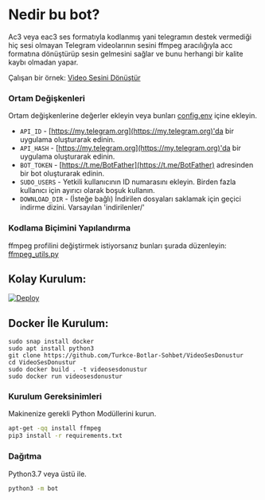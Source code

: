 # Nedir bu bot?
Ac3 veya eac3 ses formatıyla kodlanmış yani telegramın destek vermediği hiç sesi olmayan Telegram videolarının sesini ffmpeg aracılığıyla acc formatına dönüştürüp sesin gelmesini sağlar ve bunu herhangi bir kalite kaybı olmadan yapar.

Çalışan bir örnek: [Video Sesini Dönüştür](https://t.me/SesVideoBot)

### Ortam Değişkenleri
Ortam değişkenlerine değerler ekleyin veya bunları [config.env](./config.env) içine ekleyin.
- `API_ID` - [https://my.telegram.org](https://my.telegram.org)'da bir uygulama oluşturarak edinin.
- `API_HASH` - [https://my.telegram.org](https://my.telegram.org)'da bir uygulama oluşturarak edinin.
- `BOT_TOKEN` - [https://t.me/BotFather](https://t.me/BotFather) adresinden bir bot oluşturarak edinin.
- `SUDO_USERS` - Yetkili kullanıcının ID numarasını ekleyin. Birden fazla kullanıcı için ayırıcı olarak boşuk kullanın.
- `DOWNLOAD_DIR` - (İsteğe bağlı) İndirilen dosyaları saklamak için geçici indirme dizini. Varsayılan 'indirilenler/'

### Kodlama Biçimini Yapılandırma
ffmpeg profilini değiştirmek istiyorsanız bunları şurada düzenleyin: [ffmpeg_utils.py](/bot/helper/ffmpeg_utils.py)

## Kolay Kurulum:
[![Deploy](https://www.herokucdn.com/deploy/button.svg)](https://heroku.com/deploy)

## Docker İle Kurulum:
```
sudo snap install docker
sudo apt install python3
git clone https://github.com/Turkce-Botlar-Sohbet/VideoSesDonustur
cd VideoSesDonustur
sudo docker build . -t videosesdonustur
sudo docker run videosesdonustur
```

### Kurulum Gereksinimleri
Makinenize gerekli Python Modüllerini kurun.
```sh
apt-get -qq install ffmpeg
pip3 install -r requirements.txt
```
### Dağıtma
Python3.7 veya üstü ile.
```sh
python3 -m bot
```
